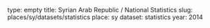 type: empty
title: Syrian Arab Republic / National Statistics
slug: places/sy/datasets/statistics
place: sy
dataset: statistics
year: 2014
